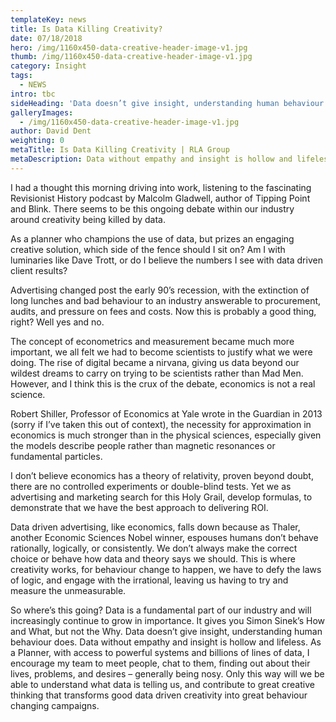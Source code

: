 ```yaml
---
templateKey: news
title: Is Data Killing Creativity?
date: 07/18/2018
hero: /img/1160x450-data-creative-header-image-v1.jpg
thumb: /img/1160x450-data-creative-header-image-v1.jpg
category: Insight
tags:
  - NEWS
intro: tbc
sideHeading: 'Data doesn’t give insight, understanding human behaviour does.'
galleryImages:
  - /img/1160x450-data-creative-header-image-v1.jpg
author: David Dent
weighting: 0
metaTitle: Is Data Killing Creativity | RLA Group
metaDescription: Data without empathy and insight is hollow and lifeless. Data doesn’t give insight, understanding human behaviour does.
---
```


I had a thought this morning driving into work, listening to the fascinating Revisionist History podcast by Malcolm Gladwell, author of Tipping Point and Blink. There seems to be this ongoing debate within our industry around creativity being killed by data.

As a planner who champions the use of data, but prizes an engaging creative solution, which side of the fence should I sit on? Am I with luminaries like Dave Trott, or do I believe the numbers I see with data driven client results?

Advertising changed post the early 90’s recession, with the extinction of long lunches and bad behaviour to an industry answerable to procurement, audits, and pressure on fees and costs. Now this is probably a good thing, right? Well yes and no.

The concept of econometrics and measurement became much more important, we all felt we had to become scientists to justify what we were doing. The rise of digital became a nirvana, giving us data beyond our wildest dreams to carry on trying to be scientists rather than Mad Men. However, and I think this is the crux of the debate, economics is not a real science.

Robert Shiller, Professor of Economics at Yale wrote in the Guardian in 2013 (sorry if I’ve taken this out of context), the necessity for approximation in economics is much stronger than in the physical sciences, especially given the models describe people rather than magnetic resonances or fundamental particles.

I don’t believe economics has a theory of relativity, proven beyond doubt, there are no controlled experiments or double-blind tests. Yet we as advertising and marketing search for this Holy Grail, develop formulas, to demonstrate that we have the best approach to delivering ROI.

Data driven advertising, like economics, falls down because as Thaler, another Economic Sciences Nobel winner, espouses humans don’t behave rationally, logically, or consistently. We don’t always make the correct choice or behave how data and theory says we should. This is where creativity works, for behaviour change to happen, we have to defy the laws of logic, and engage with the irrational, leaving us having to try and measure the unmeasurable.

So where’s this going? Data is a fundamental part of our industry and will increasingly continue to grow in importance. It gives you Simon Sinek’s How and What, but not the Why. Data doesn’t give insight, understanding human behaviour does. Data without empathy and insight is hollow and lifeless. As a Planner, with access to powerful systems and billions of lines of data, I encourage my team to meet people, chat to them, finding out about their lives, problems, and desires – generally being nosy. Only this way will we be able to understand what data is telling us, and contribute to great creative thinking that transforms good data driven creativity into great behaviour changing campaigns.
